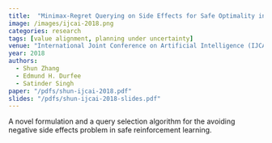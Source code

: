 ```yaml
---
title:  "Minimax-Regret Querying on Side Effects for Safe Optimality in Factored Markov Decision Processes"
image: /images/ijcai-2018.png
categories: research
tags: [value alignment, planning under uncertainty]
venue: "International Joint Conference on Artificial Intelligence (IJCAI)"
year: 2018
authors:
  - Shun Zhang
  - Edmund H. Durfee
  - Satinder Singh
paper: "/pdfs/shun-ijcai-2018.pdf"
slides: "/pdfs/shun-ijcai-2018-slides.pdf"
---
```

A novel formulation and a query selection algorithm for the avoiding negative side effects problem in safe reinforcement learning.

<!-- Also presented as an extended abstract at _Autonomous Agents and Multiagent Systems (AAMAS)_, 2018. -->

